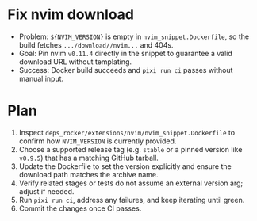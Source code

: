 # Fix nvim download

- Problem: `${NVIM_VERSION}` is empty in `nvim_snippet.Dockerfile`, so the build fetches `.../download//nvim...` and 404s.
- Goal: Pin nvim `v0.11.4` directly in the snippet to guarantee a valid download URL without templating.
- Success: Docker build succeeds and `pixi run ci` passes without manual input.

# Plan

1. Inspect `deps_rocker/extensions/nvim/nvim_snippet.Dockerfile` to confirm how `NVIM_VERSION` is currently provided.
2. Choose a supported release tag (e.g. `stable` or a pinned version like `v0.9.5`) that has a matching GitHub tarball.
3. Update the Dockerfile to set the version explicitly and ensure the download path matches the archive name.
4. Verify related stages or tests do not assume an external version arg; adjust if needed.
5. Run `pixi run ci`, address any failures, and keep iterating until green.
6. Commit the changes once CI passes.
